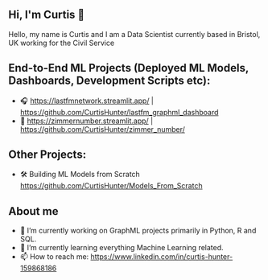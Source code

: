 ## Hi, I'm Curtis 👋

Hello, my name is Curtis and I am a Data Scientist currently based in Bristol, UK working for the Civil Service

## End-to-End ML Projects (Deployed ML Models, Dashboards, Development Scripts etc):

- 🎧 https://lastfmnetwork.streamlit.app/ | https://github.com/CurtisHunter/lastfm_graphml_dashboard
- 🎥 https://zimmernumber.streamlit.app/ | https://github.com/CurtisHunter/zimmer_number/

## Other Projects:

- 🛠️ Building ML Models from Scratch https://github.com/CurtisHunter/Models_From_Scratch
  
## About me

- 🔭 I’m currently working on GraphML projects primarily in Python, R and SQL.
- 🌱 I’m currently learning everything Machine Learning related.
- 📫 How to reach me: https://www.linkedin.com/in/curtis-hunter-159868186
